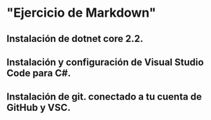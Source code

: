 
# "Ejercicio de Markdown"

## Instalación de dotnet core 2.2.


## Instalación y configuración de Visual Studio Code para C#.


## Instalación de git. conectado a tu cuenta de GitHub y VSC.